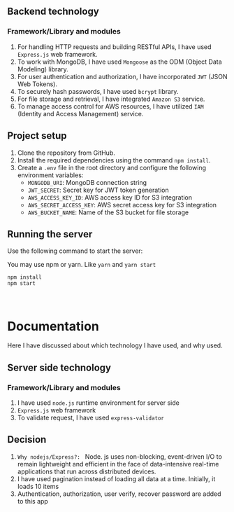 ## Backend technology

### Framework/Library and modules

1. For handling HTTP requests and building RESTful APIs, I have used `Express.js` web framework.
2. To work with MongoDB, I have used `Mongoose` as the ODM (Object Data Modeling) library.
3. For user authentication and authorization, I have incorporated `JWT` (JSON Web Tokens).
4. To securely hash passwords, I have used `bcrypt` library.
5. For file storage and retrieval, I have integrated `Amazon S3` service.
6. To manage access control for AWS resources, I have utilized `IAM` (Identity and Access Management) service.

## Project setup

1. Clone the repository from GitHub.
2. Install the required dependencies using the command `npm install`.
3. Create a `.env` file in the root directory and configure the following environment variables:
   - `MONGODB_URI`: MongoDB connection string
   - `JWT_SECRET`: Secret key for JWT token generation
   - `AWS_ACCESS_KEY_ID`: AWS access key ID for S3 integration
   - `AWS_SECRET_ACCESS_KEY`: AWS secret access key for S3 integration
   - `AWS_BUCKET_NAME`: Name of the S3 bucket for file storage

## Running the server

Use the following command to start the server:

You may use npm or yarn. Like `yarn` and `yarn start` <br />

`npm install` <br />
`npm start` <br />
<br />
<br />

# Documentation

Here I have discussed about which technology I have used, and why used. <br />

## Server side technology

### Framework/Library and modules

1. I have used `node.js` runtime environment for server side
2. `Express.js` web framework
3. To validate request, I have used `express-validator`

## Decision

1. `Why nodejs/Express?: ` Node. js uses non-blocking, event-driven I/O to remain lightweight and efficient in the face of data-intensive real-time applications that run across distributed devices.
2. I have used pagination instead of loading all data at a time. Initially, it loads 10 items
3. Authentication, authorization, user verify, recover password are added to this app
